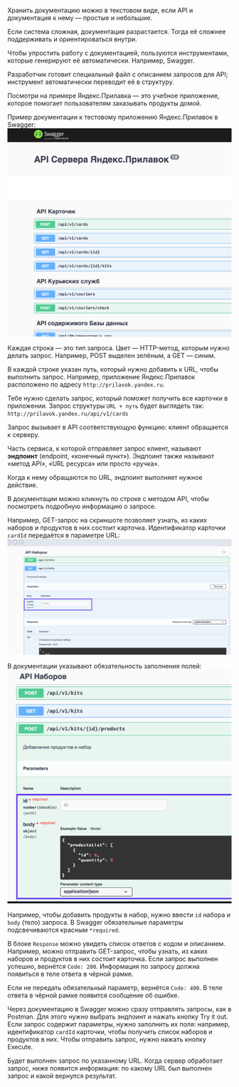 Хранить документацию можно в текстовом виде, если API и документация к нему — простые и небольшие.

Если система сложная, документация разрастается. Тогда её сложнее поддерживать и ориентироваться внутри.

Чтобы упростить работу с документацией, пользуются инструментами, которые генерируют её автоматически. Например, Swagger.

Разработчик готовит специальный файл с описанием запросов для API; инструмент автоматически переводит её в структуру.

Посмотри на примере Яндекс.Прилавка — это учебное приложение, которое помогает пользователям заказывать продукты домой.

Пример документации к тестовому приложению Яндекс.Прилавок в Swagger:
![img_15.png](img%2Fimg_15.png)

Каждая строка — это тип запроса. Цвет — HTTP-метод, которым нужно делать запрос. Например, POST выделен зелёным, а GET — синим.

В каждой строке указан путь, который нужно добавить к URL, чтобы выполнить запрос. Например, приложение Яндекс.Прилавок расположено по адресу `http://prilavok.yandex.ru`.

Тебе нужно сделать запрос, который поможет получить все карточки в приложении. Запрос структуры `URL + путь` будет выглядеть так: `http://prilavok.yandex.ru/api/v1/cards`

Запрос вызывает в API соответствующую функцию: клиент обращается к серверу.

Часть сервиса, к которой отправляет запрос клиент, называют **эндпоинт** (endpoint, «конечный пункт»). Эндпоинт также называют «метод API», «URL ресурса» или просто «ручка».

Когда к нему обращаются по URL, эндпоинт выполняет нужное действие.

В документации можно кликнуть по строке с методом API, чтобы посмотреть подробную информацию о запросе.

Например, GET-запрос на скриншоте позволяет узнать, из каких наборов и продуктов в них состоит карточка. Идентификатор карточки `cardId` передаётся в параметре URL:
![img_16.png](img%2Fimg_16.png)

В документации указывают обязательность заполнения полей:
![img_17.png](img%2Fimg_17.png)

Например, чтобы добавить продукты в набор, нужно ввести `id` набора и `body` (тело) запроса. В Swagger обязательные параметры подсвечиваются красным `*required`.

В блоке `Response` можно увидеть список ответов с кодом и описанием.
Например, можно отправить GET-запрос, чтобы узнать, из каких наборов и продуктов в них состоит карточка. Если запрос выполнен успешно, вернётся `Code: 200`. Информация по запросу должна появиться в теле ответа в чёрной рамке.

Если не передать обязательный параметр, вернётся `Code: 400`. В теле ответа в чёрной рамке появится сообщение об ошибке.

Через документацию в Swagger можно сразу отправлять запросы, как в Postman. Для этого нужно выбрать эндпоинт и нажать кнопку Try it out.
Если запрос содержит параметры, нужно заполнить их поля: например, идентификатор `cardId` карточки, чтобы получить список наборов и продуктов в них. Чтобы отправить запрос, нужно нажать кнопку Execute.

Будет выполнен запрос по указанному URL. Когда сервер обработает запрос, ниже появится информация: по какому URL был выполнен запрос и какой вернулся результат.